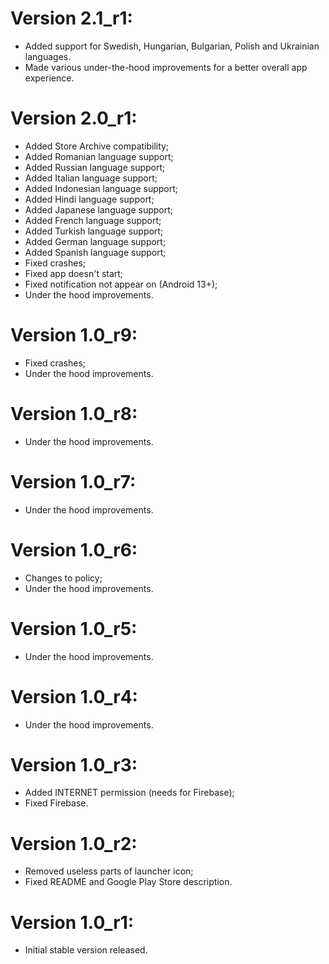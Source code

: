 # Version 2.1_r1:
- Added support for Swedish, Hungarian, Bulgarian, Polish and Ukrainian languages.
- Made various under-the-hood improvements for a better overall app experience.

# Version 2.0_r1:
- Added Store Archive compatibility;
- Added Romanian language support;
- Added Russian language support;
- Added Italian language support;
- Added Indonesian language support;
- Added Hindi language support;
- Added Japanese language support;
- Added French language support;
- Added Turkish language support;
- Added German language support;
- Added Spanish language support;
- Fixed crashes;
- Fixed app doesn't start;
- Fixed notification not appear on (Android 13+);
- Under the hood improvements.

# Version 1.0_r9:
- Fixed crashes;
- Under the hood improvements.

# Version 1.0_r8:
- Under the hood improvements.

# Version 1.0_r7:
- Under the hood improvements.

# Version 1.0_r6:
- Changes to policy;
- Under the hood improvements.

# Version 1.0_r5:
- Under the hood improvements.

# Version 1.0_r4:
- Under the hood improvements.

# Version 1.0_r3:
- Added INTERNET permission (needs for Firebase);
- Fixed Firebase.

# Version 1.0_r2:
- Removed useless parts of launcher icon;
- Fixed README and Google Play Store description.

# Version 1.0_r1:
- Initial stable version released.